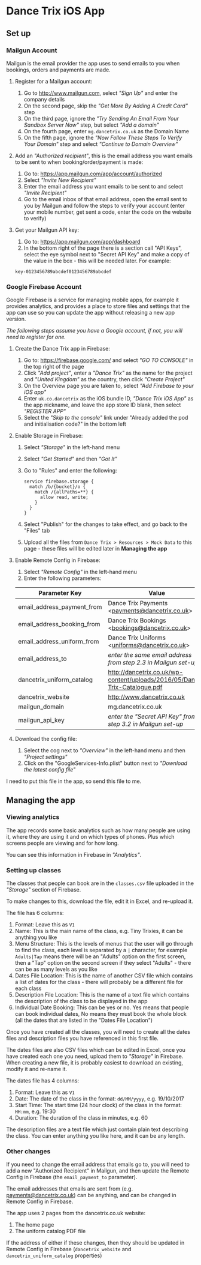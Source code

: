 #  Dance Trix iOS App

## Set up

### Mailgun Account

Mailgun is the email provider the app uses to send emails to you when bookings, orders and payments are made.

1. Register for a Mailgun account:
   1. Go to http://www.mailgun.com, select _"Sign Up"_ and enter the company details
   1. On the second page, skip the _"Get More By Adding A Credit Card"_ step
   1. On the third page, ignore the _"Try Sending An Email From Your Sandbox Server Now"_ step, but select _"Add a domain"_
   1. On the fourth page, enter `mg.dancetrix.co.uk` as the Domain Name
   1. On the fifth page, ignore the _"Now Follow These Steps To Verify Your Domain"_ step and select _"Continue to Domain Overview"_
1. Add an _"Authorized recipient"_, this is the email address you want emails to be sent to when booking/order/payment is made:
   1. Go to: https://app.mailgun.com/app/account/authorized
   1. Select _"Invite New Recipient"_
   1. Enter the email address you want emails to be sent to and select _"Invite Recipient"_
   1. Go to the email inbox of that email address, open the email sent to you by Mailgun and follow the steps to verify your account (enter your mobile number, get sent a code, enter the code on the website to verify)
1. Get your Mailgun API key:
   1. Go to: https://app.mailgun.com/app/dashboard
   1. In the bottom right of the page there is a section call "API Keys", select the eye symbol next to "Secret API Key" and make a copy of the value in the box - this will be needed later. For example:

   ```key-0123456789abcdef0123456789abcdef```

### Google Firebase Account

Google Firebase is a service for managing mobile apps, for example it provides analytics, and provides a place to store files and settings that the app can use so you can update the app without releasing a new app version.

_The following steps assume you have a Google account, if not, you will need to register for one._

1. Create the Dance Trix app in Firebase:
   1. Go to: https://firebase.google.com/ and select _"GO TO CONSOLE"_ in the top right of the page
   1. Click _"Add project"_, enter a _"Dance Trix"_ as the name for the project and _"United Kingdom"_ as the country, then click _"Create Project"_
   1. On the Overview page you are taken to, select _"Add Firebase to your iOS app"_
   1. Enter `uk.co.dancetrix` as the iOS bundle ID, _"Dance Trix iOS App"_ as the app nickname, and leave the app store ID blank, then select _"REGISTER APP"_
   1. Select the _"Skip to the console"_ link under "Already added the pod and initialisation code?" in the bottom left
1. Enable Storage in Firebase:
   1. Select _"Storage"_ in the left-hand menu
   1. Select _"Get Started"_ and then _"Got It"_
   1. Go to "Rules" and enter the following:
   
      ```
      service firebase.storage {
        match /b/{bucket}/o {
          match /{allPaths=**} {
            allow read, write;
          }
        }
      }
      ```

   1. Select "Publish" for the changes to take effect, and go back to the "Files" tab
   1. Upload all the files from `Dance Trix > Resources > Mock Data` to this page - these files will be edited later in **Managing the app**
1. Enable Remote Config in Firebase:
   1. Select _"Remote Config"_ in the left-hand menu
   1. Enter the following parameters:
   
   | Parameter Key | Value |
   | --- | --- |
   | email_address_payment_from | Dance Trix Payments \<payments@dancetrix.co.uk> |
   | email_address_booking_from  | Dance Trix Bookings \<bookings@dancetrix.co.uk> |
   | email_address_uniform_from | Dance Trix Uniforms \<uniforms@dancetrix.co.uk> |
   | email_address_to | _enter the same email address from step 2.3 in Mailgun set-up_ |
   | dancetrix_uniform_catalog | http://dancetrix.co.uk/wp-content/uploads/2016/05/Dance-Trix-Catalogue.pdf |
   | dancetrix_website | http://www.dancetrix.co.uk |
   | mailgun_domain | mg.dancetrix.co.uk |
   | mailgun_api_key | _enter the "Secret API Key" from step 3.2 in Mailgun set-up_  |
   
1. Download the config file:
   1. Select the cog next to _"Overview"_ in the left-hand menu and then _"Project settings"_
   1. Click on the "GoogleServices-Info.plist" button next to _"Download the latest config file"_

I need to put this file in the app, so send this file to me.

## Managing the app

### Viewing analytics

The app records some basic analytics such as how many people are using it, where they are using it and on which types of phones. Plus which screens people are viewing and for how long.

You can see this information in Firebase in _"Analytics"_.

### Setting up classes

The classes that people can book are in the `classes.csv` file uploaded in the _"Storage"_ section of Firebase.

To make changes to this, download the file, edit it in Excel, and re-upload it.

The file has 6 columns:

1. Format: Leave this as `V1`
1. Name: This is the main name of the class, e.g. Tiny Trixies, it can be anything you like
1. Menu Structure: This is the levels of menus that the user will go through to find the class, each level is separated by a `|` character, for example `Adults|Tap` means there will be an "Adults" option on the first screen, then a "Tap" option on the second screen if they select "Adults" - there can be as many levels as you like
1. Dates File Location: This is the name of another CSV file which contains a list of dates for the class - there will probably be a different file for each class
1. Description File Location: This is the name of a text file which contains the description of the class to be displayed in the app
1. Individual Date Booking: This can be yes or no. Yes means that people can book individual dates, No means they must book the whole block (all the dates that are listed in the "Dates File Location")

Once you have created all the classes, you will need to create all the dates files and description files you have referenced in this first file.

The dates files are also CSV files which can be edited in Excel, once you have created each one you need, upload them to _"Storage"_ in Firebase. When creating a new file, it is probably easiest to download an existing, modify it and re-name it.

The dates file has 4 columns:

1. Format: Leave this as `V1`
1. Date: The date of the class in the format: `dd/MM/yyyy`, e.g. 19/10/2017
1. Start Time: The start time (24 hour clock) of the class in the format: `HH:mm`, e.g. 19:30
1. Duration: The duration of the class in minutes, e.g. 60

The description files are a text file which just contain plain text describing the class. You can enter anything you like here, and it can be any length.

### Other changes

If you need to change the email address that emails go to, you will need to add a new "Authorized Recipient" in Mailgun, and then update the Remote Config in Firebase (the `email_payment_to` parameter).

The email addresses that emails are sent from (e.g. payments@dancetrix.co.uk) can be anything, and can be changed in Remote Config in Firebase.

The app uses 2 pages from the dancetrix.co.uk website:

1. The home page
1. The uniform catalog PDF file

If the address of either if these changes, then they should be updated in Remote Config in Firebase (`dancetrix_website` and `dancetrix_uniform_catalog` properties)
